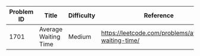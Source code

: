 | Problem ID | Title | Difficulty | Reference
| --- | --- | --- | ---
| 1701 | Average Waiting Time | Medium | https://leetcode.com/problems/average-waiting-time/
